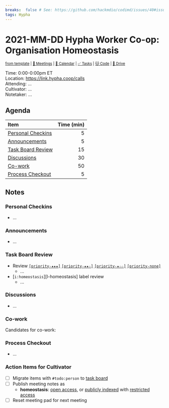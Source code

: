 ```yaml
---
breaks:  false # See: https://github.com/hackmdio/codimd/issues/40#issuecomment-172927690
tags: Hypha
---
```

# 2021-MM-DD Hypha Worker Co-op: Organisation Homeostasis

<sup>[from template][template] | [:notebook: Meetings][meetings] | [:date: Calendar][calendar] | [:white_check_mark: Tasks][tasks] | [:cat: Code][gh] | [:open_file_folder: Drive][drive]</sup>

Time:       0:00-0:00pm ET  
Location:   https://link.hypha.coop/calls  
Attending:  ...  
Cultivator: ...  
Notetaker:  ...

## Agenda

| Item                                            | Time (min) |
|:------------------------------------------------|-----------:|
| [Personal Checkins](#Personal-Checkins)         |          5 |
| [Announcements](#Announcements)                 |          5 |
| [Task Board Review](#Task-Board-Review)         |         15 |
| [Discussions](#Discussions)                     |         30 |
| [Co-work](#Co-work)                             |         50 |
| [Process Checkout](#Process-Checkout)           |          5 |

## Notes

### Personal Checkins

- ...

### Announcements

- ...

### Task Board Review

- Review [`[priority-★★★]`][l-pri-hi] [`[priority-★★☆]`][l-pri-md] [`[priority-★☆☆]`][l-pri-lo] [`[priority-none]`][l-pri-none]
	- ...
- [`i:homeostasis`][l-homeostasis] label review
    - ...


### Discussions

- ...


### Co-work

Candidates for co-work:



### Process Checkout

- ...


### Action Items for Cultivator

- [ ] Migrate items with `#todo:person` to [task board][tasks]
- [ ] Publish meeting notes as
	- **homeostasis**: [open access][homeostasis-public], or [publicly indexed][homeostasis-index] with [restricted access][homeostasis-private]
- [ ] Reset meeting pad for next meeting

<!-- Links: Important -->
[template]: https://link.hypha.coop/wg-gov-template
[meetings]: https://link.hypha.coop/meetings
[calendar]: https://link.hypha.coop/calendar
[tasks]:    https://link.hypha.coop/tasks
[gh]:       https://link.hypha.coop/gh
[drive]:    https://link.hypha.coop/drive

<!-- Links: Labels -->
[l-pri-hi]: https://github.com/orgs/hyphacoop/projects/2?card_filter_query=label:[priority-★★★]
[l-pri-md]: https://github.com/orgs/hyphacoop/projects/2?card_filter_query=label:[priority-★★☆]
[l-pri-lo]: https://github.com/orgs/hyphacoop/projects/2?card_filter_query=label:[priority-★☆☆]
[l-pri-none]: https://github.com/orgs/hyphacoop/projects/2?card_filter_query=-label:[priority-★☆☆]+-label:[priority-★★☆]+-label:[priority-★★★]
[l-fin]: https://github.com/orgs/hyphacoop/projects/2?card_filter_query=label:"finance"
[l-opp]: https://github.com/orgs/hyphacoop/projects/2?card_filter_query=label:"opportunities"
[l-inf]: https://github.com/orgs/hyphacoop/projects/2?card_filter_query=label:"infrastructure"
[l-ops]: https://github.com/orgs/hyphacoop/projects/2?card_filter_query=label:"operations"
[l-chrysalis]: https://github.com/orgs/hyphacoop/projects/2?card_filter_query=label:"init-chrysalis"
[l-migration]: https://github.com/orgs/hyphacoop/projects/2?card_filter_query=label:"init-migration"
[l-drip ]: https://github.com/orgs/hyphacoop/projects/2?card_filter_query=label:"init-drip"
[l-hello]: https://github.com/orgs/hyphacoop/projects/2?card_filter_query=label:"init-hello"
[l-improvetech]: https://github.com/orgs/hyphacoop/projects/2?card_filter_query=label:"init-improvetech"
[l-homeostatis]: https://github.com/orgs/hyphacoop/projects/2?card_filter_query=label:"init-homeostatis"
[l-ochost]: https://github.com/orgs/hyphacoop/projects/2?card_filter_query=label:"init-ochost"
[l-radcoops]: https://github.com/orgs/hyphacoop/projects/2?card_filter_query=label:"init-radcoops"
[l-socials]: https://github.com/orgs/hyphacoop/projects/2?card_filter_query=label:"init-socials"

<!-- Links: Archive -->
[homeostasis-public]:   https://github.com/hyphacoop/organizing/new/master?filename=_posts/meeting-notes/2021-MM-DD-homeostasis.md
[homeostasis-index]:    https://github.com/hyphacoop/organizing/new/master?filename=_posts/private/meeting-notes/2021-MM-DD-homeostasis.md&value=Empty%20file%20for%20public%20indexing%20of%20access-restricted%20file.
[homeostasis-private]:  https://github.com/hyphacoop/organizing-private/new/master?filename=meeting-notes/2021-MM-DD-homeostasis.md
[initiative-public]:   https://github.com/hyphacoop/organizing/new/master?filename=_posts/meeting-notes/2021-MM-DD-initiative.md
[initiative-index]:    https://github.com/hyphacoop/organizing/new/master?filename=_posts/private/meeting-notes/2021-MM-DD-initiative.md&value=Empty%20file%20for%20public%20indexing%20of%20access-restricted%20file.
[initiative-private]:  https://github.com/hyphacoop/organizing-private/new/master?filename=meeting-notes/2021-MM-DD-initiative.md
[inf-public]:   https://github.com/hyphacoop/organizing/new/master?filename=_posts/meeting-notes/2021-MM-DD-infrastructure.md
[inf-index]:    https://github.com/hyphacoop/organizing/new/master?filename=_posts/private/meeting-notes/2021-MM-DD-infrastructure.md&value=Empty%20file%20for%20public%20indexing%20of%20access-restricted%20file.
[inf-private]:  https://github.com/hyphacoop/organizing-private/new/master?filename=meeting-notes/2021-MM-DD-infrastructure.md
[fin-public]:   https://github.com/hyphacoop/organizing/new/master?filename=_posts/meeting-notes/2021-MM-DD-finance.md
[fin-index]:    https://github.com/hyphacoop/organizing/new/master?filename=_posts/private/meeting-notes/2021-MM-DD-finance.md&value=Empty%20file%20for%20public%20indexing%20of%20access-restricted%20file.
[fin-private]:  https://github.com/hyphacoop/organizing-private/new/master?filename=meeting-notes/2021-MM-DD-finance.md
[ops-public]:   https://github.com/hyphacoop/organizing/new/master?filename=_posts/meeting-notes/2021-MM-DD-operations.md
[ops-index]:    https://github.com/hyphacoop/organizing/new/master?filename=_posts/private/meeting-notes/2021-MM-DD-operations.md&value=Empty%20file%20for%20public%20indexing%20of%20access-restricted%20file.
[ops-private]:  https://github.com/hyphacoop/organizing-private/new/master?filename=meeting-notes/2021-MM-DD-operations.md
